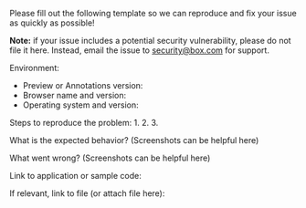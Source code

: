 Please fill out the following template so we can reproduce and fix your issue as quickly as possible!

**Note:** if your issue includes a potential security vulnerability, please do not file it here. Instead, email the issue to security@box.com for support.

Environment:
- Preview or Annotations version:
- Browser name and version:
- Operating system and version:

Steps to reproduce the problem:
1.
2.
3.

What is the expected behavior? (Screenshots can be helpful here)

What went wrong? (Screenshots can be helpful here)

Link to application or sample code:

If relevant, link to file (or attach file here):
